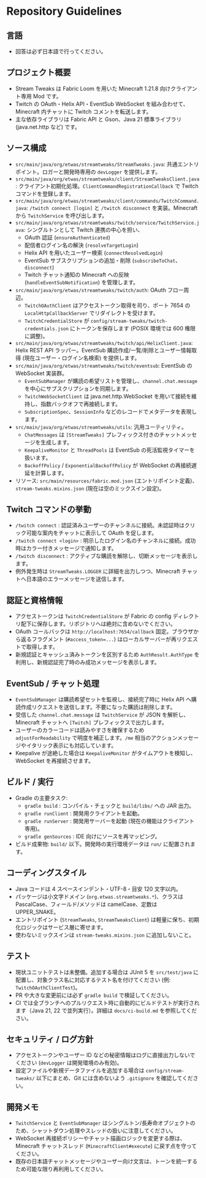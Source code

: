 # Repository Guidelines

## 言語
- 回答は必ず日本語で行ってください。

## プロジェクト概要
- Stream Tweaks は Fabric Loom を用いた Minecraft 1.21.8 向けクライアント専用 Mod です。
- Twitch の OAuth・Helix API・EventSub WebSocket を組み合わせて、Minecraft 内チャットに Twitch コメントを転送します。
- 主な依存ライブラリは Fabric API と Gson、Java 21 標準ライブラリ (java.net.http など) です。

## ソース構成
- `src/main/java/org/etwas/streamtweaks/StreamTweaks.java`: 共通エントリポイント。ロガーと開発時専用の `devLogger` を提供します。
- `src/main/java/org/etwas/streamtweaks/client/StreamTweaksClient.java`: クライアント初期化処理。`ClientCommandRegistrationCallback` で Twitch コマンドを登録します。
- `src/main/java/org/etwas/streamtweaks/client/commands/TwitchCommand.java`: `/twitch connect [login]` と `/twitch disconnect` を実装。Minecraft から `TwitchService` を呼び出します。
- `src/main/java/org/etwas/streamtweaks/twitch/service/TwitchService.java`: シングルトンとして Twitch 連携の中心を担い、
  - OAuth 認証 (`ensureAuthenticated`)
  - 配信者ログイン名の解決 (`resolveTargetLogin`)
  - Helix API を用いたユーザー検索 (`connectResolvedLogin`)
  - EventSub サブスクリプションの追加・削除 (`subscribeToChat`、`disconnect`)
  - Twitch チャット通知の Minecraft への反映 (`handleEventSubNotification`)
  を管理します。
- `src/main/java/org/etwas/streamtweaks/twitch/auth`: OAuth フロー周辺。
  - `TwitchOAuthClient` はアクセストークン取得を司り、ポート 7654 の `LocalHttpCallbackServer` でリダイレクトを受けます。
  - `TwitchCredentialStore` が `config/stream-tweaks/twitch-credentials.json` にトークンを保存します (POSIX 環境では 600 権限に調整)。
- `src/main/java/org/etwas/streamtweaks/twitch/api/HelixClient.java`: Helix REST API ラッパー。EventSub 購読作成/一覧/削除とユーザー情報取得 (現在ユーザー・ログイン名検索) を提供します。
- `src/main/java/org/etwas/streamtweaks/twitch/eventsub`: EventSub の WebSocket 実装群。
  - `EventSubManager` が購読の希望リストを管理し、`channel.chat.message` を中心にサブスクリプションを同期します。
  - `TwitchWebSocketClient` は java.net.http.WebSocket を用いて接続を維持し、指数バックオフで再接続します。
  - `SubscriptionSpec`、`SessionInfo` などのレコードでメタデータを表現します。
- `src/main/java/org/etwas/streamtweaks/utils`: 汎用ユーティリティ。
  - `ChatMessages` は `[StreamTweaks]` プレフィックス付きのチャットメッセージを生成します。
  - `KeepaliveMonitor` と `ThreadPools` は EventSub の死活監視タイマーを扱います。
  - `BackoffPolicy` / `ExponentialBackoffPolicy` が WebSocket の再接続遅延を計算します。
- リソース: `src/main/resources/fabric.mod.json` (エントリポイント定義)、`stream-tweaks.mixins.json` (現在は空のミックスイン設定)。

## Twitch コマンドの挙動
- `/twitch connect` : 認証済みユーザーのチャンネルに接続。未認証時はクリック可能な案内をチャットに表示して OAuth を促します。
- `/twitch connect <login>` : 明示したログイン名のチャンネルに接続。成功時はカラー付きメッセージで通知します。
- `/twitch disconnect` : アクティブな購読を解除し、切断メッセージを表示します。
- 例外発生時は `StreamTweaks.LOGGER` に詳細を出力しつつ、Minecraft チャットへ日本語のエラーメッセージを送信します。

## 認証と資格情報
- アクセストークンは `TwitchCredentialStore` が Fabric の config ディレクトリ配下に保存します。リポジトリへは絶対に含めないでください。
- OAuth コールバックは `http://localhost:7654/callback` 固定。ブラウザから返るフラグメント (`#access_token=...`) はローカルサーバーが再リクエストで取得します。
- 新規認証とキャッシュ済みトークンを区別するため `AuthResult.AuthType` を利用し、新規認証完了時のみ成功メッセージを表示します。

## EventSub / チャット処理
- `EventSubManager` は購読希望セットを監視し、接続完了時に Helix API へ購読作成リクエストを送信します。不要になった購読は削除します。
- 受信した `channel.chat.message` は `TwitchService` が JSON を解析し、Minecraft チャットへ `[Twitch]` プレフィックスで出力します。
- ユーザーのカラーコードは読みやすさを確保するため `adjustForReadability` で明度を補正します。`/me` 相当のアクションメッセージやイタリック表示にも対応しています。
- Keepalive が途絶した場合は `KeepaliveMonitor` がタイムアウトを検知し、WebSocket を再接続させます。

## ビルド / 実行
- Gradle の主要タスク:
  - `gradle build` : コンパイル・チェックと `build/libs/` への JAR 出力。
  - `gradle runClient` : 開発用クライアントを起動。
  - `gradle runServer` : 開発用サーバーを起動 (現在の機能はクライアント専用)。
  - `gradle genSources` : IDE 向けにソースを再マッピング。
- ビルド成果物: `build/` 以下。開発時の実行環境データは `run/` に配置されます。

## コーディングスタイル
- Java コードは 4 スペースインデント・UTF-8・目安 120 文字以内。
- パッケージは小文字ドメイン (`org.etwas.streamtweaks.*`)、クラスは PascalCase、フィールド/メソッドは camelCase、定数は UPPER_SNAKE。
- エントリポイント (`StreamTweaks`, `StreamTweaksClient`) は軽量に保ち、初期化ロジックはサービス層に寄せます。
- 使わないミックスインは `stream-tweaks.mixins.json` に追加しないこと。

## テスト
- 現状ユニットテストは未整備。追加する場合は JUnit 5 を `src/test/java` に配置し、対象クラス名に対応するテスト名を付けてください (例: `TwitchOAuthClientTest`)。
- PR や大きな変更前には必ず `gradle build` で検証してください。
- CI では全ブランチへのプルリクエスト時に自動的にビルドテストが実行されます（Java 21, 22 で並列実行）。詳細は `docs/ci-build.md` を参照してください。

## セキュリティ / ログ方針
- アクセストークンやユーザー ID などの秘密情報はログに直接出力しないでください (`devLogger` は開発環境のみ有効)。
- 設定ファイルや新規データファイルを追加する場合は `config/stream-tweaks/` 以下にまとめ、Git には含めないよう `.gitignore` を確認してください。

## 開発メモ
- `TwitchService` と `EventSubManager` はシングルトン/長寿命オブジェクトのため、シャットダウン処理やスレッドの扱いに注意してください。
- WebSocket 再接続ポリシーやチャット描画ロジックを変更する際は、Minecraft チャットスレッド (`MinecraftClient#execute`) に戻す点を守ってください。
- 既存の日本語チャットメッセージやユーザー向け文言は、トーンを統一するため可能な限り再利用してください。
